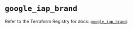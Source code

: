 # `google_iap_brand`

Refer to the Terraform Registry for docs: [`google_iap_brand`](https://registry.terraform.io/providers/hashicorp/google-beta/6.2.0/docs/resources/google_iap_brand).
